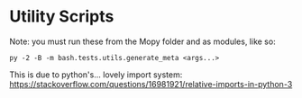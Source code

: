 Utility Scripts
=========

Note: you must run these from the Mopy folder and as modules, like so:

```
py -2 -B -m bash.tests.utils.generate_meta <args...>
```

This is due to python's... lovely import system:
https://stackoverflow.com/questions/16981921/relative-imports-in-python-3
